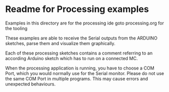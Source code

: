 Readme for Processing examples 
==============================

Examples in this directory are for the processing ide
goto processing.org for the tooling

These examples are able to receive the Serial outputs from the ARDUINO sketches, parse them and visualize them graphically. 

Each of these processing sketches contains a comment referring to an according Arduino sketch which has to run on a connected MC. 

When the processing application is running, you have to choose a COM Port, which you would normally use for the Serial monitor. 
Please do not use the same COM Port in multiple programs. This may cause errors and unexpected behaviours. 

